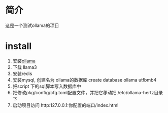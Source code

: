 # 简介
这是一个测试ollama的项目

# install
1. 安装[ollama](https://github.com/ollama/ollama)
2. 下载 llama3
3. 安装redis
4. 安装mysql, 创建名为 ollama的数据库 create database ollama utfbmb4
5. 把script 下的sql脚本写入数据库中
6. 把修改pkg/config/cfg.toml配置文件，并把它移动把 /etc/ollama-hertz目录下
7. 启动项目访问 http:127.0.0.1:你配置的端口/index.html
